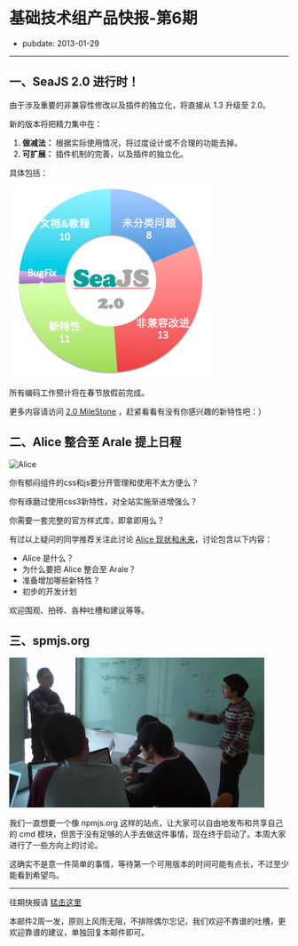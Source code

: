 # 基础技术组产品快报-第6期

- pubdate: 2013-01-29

----

## 一、SeaJS 2.0 进行时！

由于涉及重要的非兼容性修改以及插件的独立化，将直接从 1.3 升级至 2.0。

新的版本将把精力集中在：

1. **做减法：** 根据实际使用情况，将过度设计或不合理的功能去掉。
2. **可扩展：** 插件机制的完善，以及插件的独立化。

具体包括：

<a href="https://github.com/seajs/seajs/issues/451"><img src="seajs2.png" title="seajs2.0"/></a>

所有编码工作预计将在春节放假前完成。

更多内容请访问 [2.0 MileStone](https://github.com/seajs/seajs/issues/451) ，赶紧看看有没有你感兴趣的新特性吧：）


## 二、Alice 整合至 Arale 提上日程

![Alice](https://a248.e.akamai.net/camo.github.com/84efce5f35db074d94f6a5bdcdb819fbef860fed/687474703a2f2f616c69636575692e636f6d2f77702d636f6e74656e742f7468656d65732f616c69636575692f696d616765732f6c6f676f2e706e67)

你有郁闷组件的css和js要分开管理和使用不太方便么？

你有琢磨过使用css3新特性，对全站实施渐进增强么？

你需要一套完整的官方样式库，即拿即用么？

有过以上疑问的同学推荐关注此讨论 [Alice 现状和未来](https://github.com/aralejs/aralejs.org/issues/230)，讨论包含以下内容：

- Alice 是什么？
- 为什么要把 Alice 整合至 Arale？
- 准备增加哪些新特性？
- 初步的开发计划

欢迎围观、拍砖、各种吐槽和建议等等。

## 三、spmjs.org

![spm discussion](photo.png)

我们一直想要一个像 npmjs.org 这样的站点，让大家可以自由地发布和共享自己的 cmd 模块，但苦于没有足够的人手去做这件事情，现在终于启动了。本周大家进行了一些方向上的讨论。

这确实不是意一件简单的事情，等待第一个可用版本的时间可能有点长，不过至少能看到希望鸟。

---

往期快报请 [猛击这里](https://github.com/alipay/wd-public/issues?labels=tech-news&page=1&state=closed)

本邮件2周一发，原则上风雨无阻，不排除偶尔忘记，我们欢迎不靠谱的吐槽，更欢迎靠谱的建议，单独回复本邮件即可。
